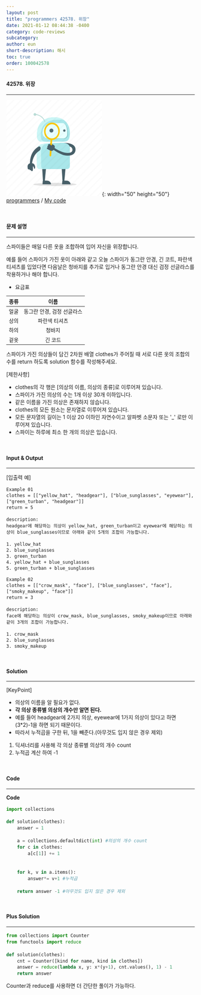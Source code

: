 ```yaml
---
layout: post
title: "programmers 42578. 위장"
date: 2021-01-12 08:44:38 -0400
category: code-reviews
subcategory: 
author: eun
short-description: 해시
toc: true
order: 100042578
---
```


#### 42578. 위장
---
![Image Alt 텍스트](/assets/link.png){: width="50" height="50"} <a href="https://programmers.co.kr/learn/courses/30/lessons/42578"> programmers</a>  /  <a href="http://localhost:8888/notebooks/Desktop/2022/%EC%BD%94%ED%85%8C%20%EC%8A%A4%ED%84%B0%EB%94%94/1day1coding/programmers%2042578.%20%EC%9C%84%EC%9E%A5.ipynb">  My code</a>


<br>

#### 문제 설명
---

스파이들은 매일 다른 옷을 조합하여 입어 자신을 위장합니다.

예를 들어 스파이가 가진 옷이 아래와 같고 오늘 스파이가 동그란 안경, 긴 코트, 파란색 티셔츠를 입었다면 다음날은 청바지를 추가로 입거나 동그란 안경 대신 검정 선글라스를 착용하거나 해야 합니다.

- 요금표

|  <center>종류</center> |  <center>이름</center> | 
|:--------:|:--------:|
얼굴|동그란 안경, 검정 선글라스
상의|파란색 티셔츠
하의|청바지
겉옷|긴 코드


스파이가 가진 의상들이 담긴 2차원 배열 clothes가 주어질 때 서로 다른 옷의 조합의 수를 return 하도록 solution 함수를 작성해주세요.

[제한사항]

- clothes의 각 행은 [의상의 이름, 의상의 종류]로 이루어져 있습니다.
- 스파이가 가진 의상의 수는 1개 이상 30개 이하입니다.
- 같은 이름을 가진 의상은 존재하지 않습니다.
- clothes의 모든 원소는 문자열로 이루어져 있습니다.
- 모든 문자열의 길이는 1 이상 20 이하인 자연수이고 알파벳 소문자 또는 '_' 로만 이루어져 있습니다.
- 스파이는 하루에 최소 한 개의 의상은 입습니다.

<br>

#### Input & Output
---

[입출력 예]

``` 
Example 01
clothes = [["yellow_hat", "headgear"], ["blue_sunglasses", "eyewear"], ["green_turban", "headgear"]]   
return = 5

description:
headgear에 해당하는 의상이 yellow_hat, green_turban이고 eyewear에 해당하는 의상이 blue_sunglasses이므로 아래와 같이 5개의 조합이 가능합니다.

1. yellow_hat
2. blue_sunglasses
3. green_turban
4. yellow_hat + blue_sunglasses
5. green_turban + blue_sunglasses
```

``` 
Example 02
clothes = [["crow_mask", "face"], ["blue_sunglasses", "face"], ["smoky_makeup", "face"]]  
return = 3

description:
face에 해당하는 의상이 crow_mask, blue_sunglasses, smoky_makeup이므로 아래와 같이 3개의 조합이 가능합니다.

1. crow_mask
2. blue_sunglasses
3. smoky_makeup
```

<br>

#### Solution 
---

[KeyPoint]
- 의상의 이름을 알 필요가 없다.
- **각 의상 종류별 의상의 개수만 알면 된다.**
- 예를 들어 headgear에 2가지 의상, eyewear에 1가지 의상이 있다고 하면 (3*2)-1을 하면 되기 때문이다.
- 따라서 누적곱을 구한 뒤, 1을 빼준다.(아무것도 입지 않은 경우 제외)

1. 딕셔너리를 사용해 각 의상 종류별 의상의 개수 count
2. 누적곱 계산 하여 -1 

<br>

#### Code
---

**Code**
```python
import collections

def solution(clothes):
    answer = 1
    
    a = collections.defaultdict(int) #의상의 개수 count
    for c in clothes:
        a[c[1]] += 1    
    
        
    for k, v in a.items():
        answer*= v+1 #누적곱 
        
    return answer -1 #아무것도 입지 않은 경우 제외
```

<br>

#### Plus Solution
---

```python
from collections import Counter
from functools import reduce

def solution(clothes):
    cnt = Counter([kind for name, kind in clothes])
    answer = reduce(lambda x, y: x*(y+1), cnt.values(), 1) - 1
    return answer
```

Counter과 reduce를 사용하면 더 간단한 풀이가 가능하다.